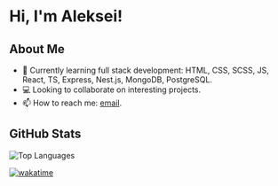 # Hi, I'm Aleksei!

## About Me
- 🌱 Currently learning full stack development: HTML, CSS, SCSS, JS, React, TS, Express, Nest.js, MongoDB, PostgreSQL.
- 💻 Looking to collaborate on interesting projects.
- 📫 How to reach me: [email](mailto:callmealexsam@gmail.com).

## GitHub Stats
![Top Languages](https://github-readme-stats.vercel.app/api/top-langs/?username=alekseisamoilov&layout=compact&theme=radical)
<!--START_SECTION:waka-->
[![wakatime](https://wakatime.com/badge/user/a155ba27-64f5-45a5-a7c9-9f80867d6e28.svg)](https://wakatime.com/@a155ba27-64f5-45a5-a7c9-9f80867d6e28)
<!--END_SECTION:waka-->

